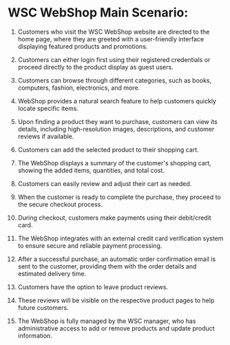 # WSC WebShop Main Scenario:

1. Customers who visit the WSC WebShop website are directed to the home page, where they are greeted with a user-friendly interface displaying featured products and promotions. 

2. Customers can either login first using their registered credentials or proceed directly to the product display as guest users.

3. Customers can browse through different categories, such as books, computers, fashion, electronics, and more.

4. WebShop provides a natural search feature to help customers quickly locate specific items.

5. Upon finding a product they want to purchase, customers can view its details, including high-resolution images, descriptions, and customer reviews if available.

6. Customers can add the selected product to their shopping cart.

7. The WebShop displays a summary of the customer's shopping cart, showing the added items, quantities, and total cost.

8. Customers can easily review and adjust their cart as needed.

9. When the customer is ready to complete the purchase, they proceed to the secure checkout process.

10. During checkout, customers make payments using their debit/credit card.

11. The WebShop integrates with an external credit card verification system to ensure secure and reliable payment processing.

12. After a successful purchase, an automatic order confirmation email is sent to the customer, providing them with the order details and estimated delivery time.

13. Customers have the option to leave product reviews.

14. These reviews will be visible on the respective product pages to help future customers.

15. The WebShop is fully managed by the WSC manager, who has administrative access to add or remove products and update product information.


